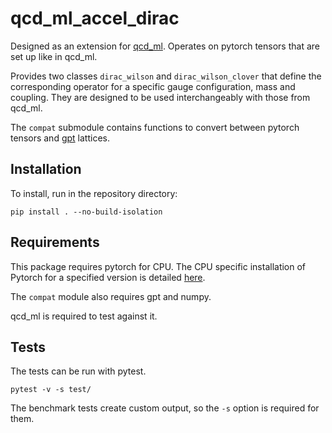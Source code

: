 # qcd_ml_accel_dirac

Designed as an extension for [qcd_ml](https://github.com/daknuett/qcd_ml). Operates on pytorch tensors
that are set up like in qcd_ml.

Provides two classes `dirac_wilson` and `dirac_wilson_clover` that define the corresponding operator
for a specific gauge configuration, mass and coupling. They are designed to be used interchangeably with
those from qcd_ml.

The ``compat`` submodule contains functions to convert between pytorch tensors and
[gpt](https://github.com/lehner/gpt) lattices.


## Installation

To install, run in the repository directory:
````
pip install . --no-build-isolation
````

## Requirements

This package requires pytorch for CPU. The CPU specific installation of Pytorch for a specified
version is detailed [here](https://pytorch.org/get-started/previous-versions/).

The ``compat`` module also requires gpt and numpy.

qcd_ml is required to test against it.

## Tests

The tests can be run with pytest.
````
pytest -v -s test/
````
The benchmark tests create custom output, so the ``-s`` option is required for them.
